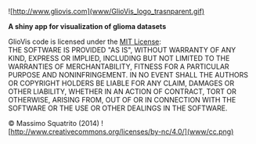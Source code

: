 ![http://www.gliovis.com](www/GlioVis_logo_trasnparent.gif)

**A shiny app for visualization of glioma datasets**   

GlioVis code is licensed under the [MIT License](http://opensource.org/licenses/mit-license.html):   
THE SOFTWARE IS PROVIDED "AS IS", WITHOUT WARRANTY OF ANY KIND, EXPRESS OR
IMPLIED, INCLUDING BUT NOT LIMITED TO THE WARRANTIES OF MERCHANTABILITY,
FITNESS FOR A PARTICULAR PURPOSE AND NONINFRINGEMENT. IN NO EVENT SHALL THE
AUTHORS OR COPYRIGHT HOLDERS BE LIABLE FOR ANY CLAIM, DAMAGES OR OTHER
LIABILITY, WHETHER IN AN ACTION OF CONTRACT, TORT OR OTHERWISE, ARISING FROM,
OUT OF OR IN CONNECTION WITH THE SOFTWARE OR THE USE OR OTHER DEALINGS IN
THE SOFTWARE.   

&copy; Massimo Squatrito (2014) ![http://www.creativecommons.org/licenses/by-nc/4.0/](www/cc.png)


